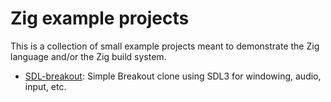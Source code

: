 <!--
© 2024 Carl Åstholm
SPDX-License-Identifier: MIT
-->

# Zig example projects

This is a collection of small example projects meant to demonstrate the Zig language and/or the Zig build system.

- [SDL-breakout](SDL-breakout): Simple Breakout clone using SDL3 for windowing, audio, input, etc.
